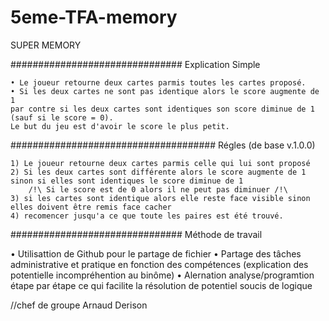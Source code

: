 # 5eme-TFA-memory
SUPER MEMORY

###############################
	Explication Simple	    


	• Le joueur retourne deux cartes parmis toutes les cartes proposé.
	• Si les deux cartes ne sont pas identique alors le score augmente de 1 
	par contre si les deux cartes sont identiques son score diminue de 1 (sauf si le score = 0).
	Le but du jeu est d'avoir le score le plus petit.

#####################################
	Régles (de base v.1.0.0)      


	1) Le joueur retourne deux cartes parmis celle qui lui sont proposé
	2) Si les deux cartes sont différente alors le score augmente de 1 sinon si elles sont identiques le score diminue de 1
		/!\ Si le score est de 0 alors il ne peut pas diminuer /!\
	3) si les cartes sont identique alors elle reste face visible sinon elles doivent être remis face cacher
	4) recomencer jusqu'a ce que toute les paires est été trouvé.

###############################
	Méthode de travail


• Utilisattion de Github pour le partage de fichier
• Partage des tâches administrative et pratique en fonction des compétences (explication des potentielle incompréhention au binôme)
• Alernation analyse/programtion étape par étape ce qui facilite la résolution de potentiel soucis de logique

//chef de groupe Arnaud Derison

